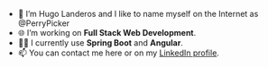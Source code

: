 - 👋 I’m Hugo Landeros and I like to name myself on the Internet as @PerryPicker
- 🌐 I’m working on **Full Stack Web Development**.
- 👨‍💻 I currently use **Spring Boot** and **Angular**.
- 📫 You can contact me here or on my [LinkedIn profile](https://www.linkedin.com/in/hugo-landeros/).


